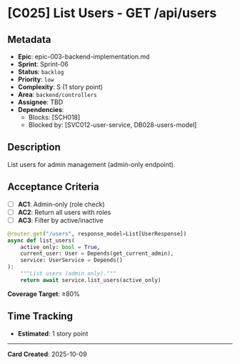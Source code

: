 # [C025] List Users - GET /api/users

## Metadata
- **Epic**: epic-003-backend-implementation.md
- **Sprint**: Sprint-06
- **Status**: `backlog`
- **Priority**: `low`
- **Complexity**: S (1 story point)
- **Area**: `backend/controllers`
- **Assignee**: TBD
- **Dependencies**:
  - Blocks: [SCH018]
  - Blocked by: [SVC012-user-service, DB028-users-model]

## Description

List users for admin management (admin-only endpoint).

## Acceptance Criteria

- [ ] **AC1**: Admin-only (role check)
- [ ] **AC2**: Return all users with roles
- [ ] **AC3**: Filter by active/inactive

```python
@router.get("/users", response_model=List[UserResponse])
async def list_users(
    active_only: bool = True,
    current_user: User = Depends(get_current_admin),
    service: UserService = Depends()
):
    """List users (admin only)."""
    return await service.list_users(active_only)
```

**Coverage Target**: ≥80%

## Time Tracking
- **Estimated**: 1 story point

---

**Card Created**: 2025-10-09
